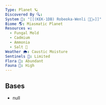 ```yaml
---
Type: Planet 🪐
Discovered By 🔍: 
System 🔆: "[[(KEK-1DB) Robeoka-Wenli 🔆🏴‍☠️]]"
Biome 🌎: Miasmatic Planet
Resources ⚒️:
  - Fungal Mold
  - Cadmium
  - Ammonia
  - Salt 🧂
Weather 🌦️: Caustic Moisture
Sentinels 🚨: Limited
Flora 🌿: Abundant
Fauna 🐾: High
---
```

## Bases
- null